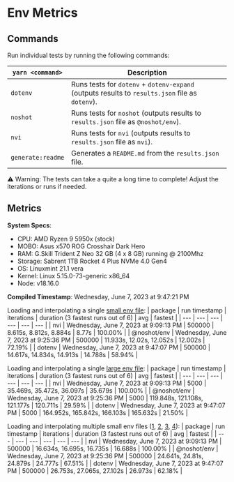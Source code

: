 # Env Metrics

## Commands

Run individual tests by running the following commands:

| `yarn <command>` | Description                                                                                     |
| ---------------- | ----------------------------------------------------------------------------------------------- |
| `dotenv`         | Runs tests for `dotenv` + `dotenv-expand` (outputs results to `results.json` file as `dotenv`). |
| `noshot`         | Runs tests for `noshot` (outputs results to `results.json` file as `@noshot/env`).                |
| `nvi`            | Runs tests for `nvi` (outputs results to `results.json` file as `nvi`).                       |
| `generate:readme`| Generates a `README.md` from the `results.json` file.                                           |

⚠️ Warning: The tests can take a quite a long time to complete! Adjust the iterations or runs if needed.


## Metrics

**System Specs**:

- CPU: AMD Ryzen 9 5950x (stock)
- MOBO: Asus x570 ROG Crosshair Dark Hero
- RAM: G.Skill Trident Z Neo 32 GB (4 x 8 GB) running @ 2100Mhz
- Storage: Sabrent 1TB Rocket 4 Plus NVMe 4.0 Gen4
- OS: Linuxmint 21.1 vera
- Kernel: Linux 5.15.0-73-generic x86_64
- Node: v18.16.0

**Compiled Timestamp**: Wednesday, June 7, 2023 at 9:47:21 PM

Loading and interpolating a single [small env file](https://github.com/mattcarlotta/nvi/blob/main/benchmarks/.env):
| package | run timestamp | iterations | duration (3 fastest runs out of 6) | avg | fastest |
| --- | --- | --- | --- | --- | --- |
| nvi | Wednesday, June 7, 2023 at 9:09:13 PM | 500000 | 8.615s, 8.812s, 8.884s | 8.77s | 100.00% |
| @noshot/env | Wednesday, June 7, 2023 at 9:25:36 PM | 500000 | 11.933s, 12.02s, 12.052s | 12.002s | 72.19% |
| dotenv | Wednesday, June 7, 2023 at 9:47:07 PM | 500000 | 14.617s, 14.834s, 14.913s | 14.788s | 58.94% |

Loading and interpolating a single [large env file](https://github.com/mattcarlotta/nvi/blob/main/benchmarks/.env.interp):
| package | run timestamp | iterations | duration (3 fastest runs out of 6) | avg | fastest |
| --- | --- | --- | --- | --- | --- |
| nvi | Wednesday, June 7, 2023 at 9:09:13 PM | 5000 | 35.469s, 35.472s, 36.097s | 35.679s | 100.00% |
| @noshot/env | Wednesday, June 7, 2023 at 9:25:36 PM | 5000 | 119.848s, 121.108s, 121.177s | 120.711s | 29.59% |
| dotenv | Wednesday, June 7, 2023 at 9:47:07 PM | 5000 | 164.952s, 165.842s, 166.103s | 165.632s | 21.50% |

Loading and interpolating multiple small env files ([1](https://github.com/mattcarlotta/nvi/blob/main/benchmarks/.env), [2](https://github.com/mattcarlotta/nvi/blob/main/benchmarks/.env.development), [3](https://github.com/mattcarlotta/nvi/blob/main/benchmarks/.env.local), [4](https://github.com/mattcarlotta/nvi/blob/main/benchmarks/.env.development.local)):
| package | run timestamp | iterations | duration (3 fastest runs out of 6) | avg | fastest |
| --- | --- | --- | --- | --- | --- |
| nvi | Wednesday, June 7, 2023 at 9:09:13 PM | 500000 | 16.634s, 16.695s, 16.735s | 16.688s | 100.00% |
| @noshot/env | Wednesday, June 7, 2023 at 9:25:36 PM | 500000 | 24.641s, 24.81s, 24.879s | 24.777s | 67.51% |
| dotenv | Wednesday, June 7, 2023 at 9:47:07 PM | 500000 | 26.753s, 27.065s, 27.102s | 26.973s | 62.18% |
